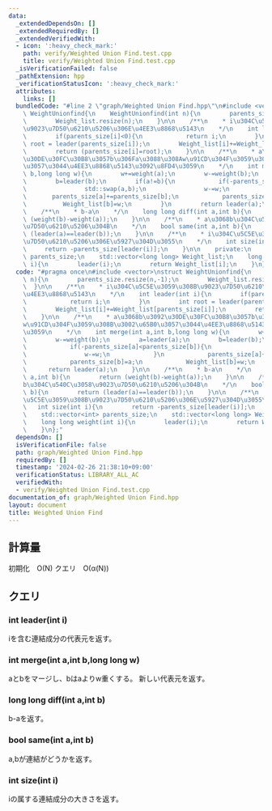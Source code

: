 ```yaml
---
data:
  _extendedDependsOn: []
  _extendedRequiredBy: []
  _extendedVerifiedWith:
  - icon: ':heavy_check_mark:'
    path: verify/Weighted Union Find.test.cpp
    title: verify/Weighted Union Find.test.cpp
  _isVerificationFailed: false
  _pathExtension: hpp
  _verificationStatusIcon: ':heavy_check_mark:'
  attributes:
    links: []
  bundledCode: "#line 2 \"graph/Weighted Union Find.hpp\"\n#include <vector>\nstruct\
    \ WeightUnionfind{\n    WeightUnionfind(int n){\n        parents_size.resize(n,-1);\n\
    \        Weight_list.resize(n);\n    }\n\n    /**\n    * i\u304C\u5C5E\u3059\u308B\
    \u9023\u7D50\u6210\u5206\u306E\u4EE3\u8868\u5143\n    */\n    int leader(int i){\n\
    \        if(parents_size[i]<0){\n            return i;\n        }\n        int\
    \ root = leader(parents_size[i]);\n        Weight_list[i]+=Weight_list[parents_size[i]];\n\
    \        return (parents_size[i]=root);\n    }\n\n    /**\n    * a\u3068b\u3092\
    \u30DE\u30FC\u30B8\u3057b\u306Fa\u3088\u308Aw\u91CD\u304F\u3059\u308B\u3002\u65B0\
    \u3057\u3044\u4EE3\u8868\u5143\u3092\u8FD4\u3059\n    */\n    int merge(int a,int\
    \ b,long long w){\n        w+=weight(a);\n        w-=weight(b);\n        a=leader(a);\n\
    \        b=leader(b);\n        if(a!=b){\n            if(-parents_size[a]<parents_size[b]){\n\
    \                std::swap(a,b);\n                w-=w;\n            }\n     \
    \       parents_size[a]+=parents_size[b];\n            parents_size[b]=a;\n  \
    \          Weight_list[b]=w;\n        }\n        return leader(a);\n    }\n\n\
    \    /**\n    * b-a\n    */\n    long long diff(int a,int b){\n        return\
    \ (weight(b)-weight(a));\n    }\n\n    /**\n    * a\u3068b\u304C\u540C\u3058\u9023\
    \u7D50\u6210\u5206\u304B\n    */\n    bool same(int a,int b){\n        return\
    \ (leader(a)==leader(b));\n    }\n\n    /**\n    * i\u304C\u5C5E\u3059\u308B\u9023\
    \u7D50\u6210\u5206\u306E\u5927\u304D\u3055\n    */\n    int size(int i){\n   \
    \     return -parents_size[leader(i)];\n    }\n\n    private:\n    std::vector<int>\
    \ parents_size;\n    std::vector<long long> Weight_list;\n    long long weight(int\
    \ i){\n        leader(i);\n        return Weight_list[i];\n    }\n};\n"
  code: "#pragma once\n#include <vector>\nstruct WeightUnionfind{\n    WeightUnionfind(int\
    \ n){\n        parents_size.resize(n,-1);\n        Weight_list.resize(n);\n  \
    \  }\n\n    /**\n    * i\u304C\u5C5E\u3059\u308B\u9023\u7D50\u6210\u5206\u306E\
    \u4EE3\u8868\u5143\n    */\n    int leader(int i){\n        if(parents_size[i]<0){\n\
    \            return i;\n        }\n        int root = leader(parents_size[i]);\n\
    \        Weight_list[i]+=Weight_list[parents_size[i]];\n        return (parents_size[i]=root);\n\
    \    }\n\n    /**\n    * a\u3068b\u3092\u30DE\u30FC\u30B8\u3057b\u306Fa\u3088\u308A\
    w\u91CD\u304F\u3059\u308B\u3002\u65B0\u3057\u3044\u4EE3\u8868\u5143\u3092\u8FD4\
    \u3059\n    */\n    int merge(int a,int b,long long w){\n        w+=weight(a);\n\
    \        w-=weight(b);\n        a=leader(a);\n        b=leader(b);\n        if(a!=b){\n\
    \            if(-parents_size[a]<parents_size[b]){\n                std::swap(a,b);\n\
    \                w-=w;\n            }\n            parents_size[a]+=parents_size[b];\n\
    \            parents_size[b]=a;\n            Weight_list[b]=w;\n        }\n  \
    \      return leader(a);\n    }\n\n    /**\n    * b-a\n    */\n    long long diff(int\
    \ a,int b){\n        return (weight(b)-weight(a));\n    }\n\n    /**\n    * a\u3068\
    b\u304C\u540C\u3058\u9023\u7D50\u6210\u5206\u304B\n    */\n    bool same(int a,int\
    \ b){\n        return (leader(a)==leader(b));\n    }\n\n    /**\n    * i\u304C\
    \u5C5E\u3059\u308B\u9023\u7D50\u6210\u5206\u306E\u5927\u304D\u3055\n    */\n \
    \   int size(int i){\n        return -parents_size[leader(i)];\n    }\n\n    private:\n\
    \    std::vector<int> parents_size;\n    std::vector<long long> Weight_list;\n\
    \    long long weight(int i){\n        leader(i);\n        return Weight_list[i];\n\
    \    }\n};"
  dependsOn: []
  isVerificationFile: false
  path: graph/Weighted Union Find.hpp
  requiredBy: []
  timestamp: '2024-02-26 21:38:10+09:00'
  verificationStatus: LIBRARY_ALL_AC
  verifiedWith:
  - verify/Weighted Union Find.test.cpp
documentation_of: graph/Weighted Union Find.hpp
layout: document
title: Weighted Union Find
---
```

## 計算量
初期化　O(N)
クエリ　O(α(N))
## クエリ
### int leader(int i)
iを含む連結成分の代表元を返す。
### int merge(int a,int b,long long w)
aとbをマージし、bはaよりw重くする。
新しい代表元を返す。
### long long diff(int a,int b)
b-aを返す。

### bool same(int a,int b)
a,bが連結がどうかを返す。

### int size(int i)
iの属する連結成分の大きさを返す。
